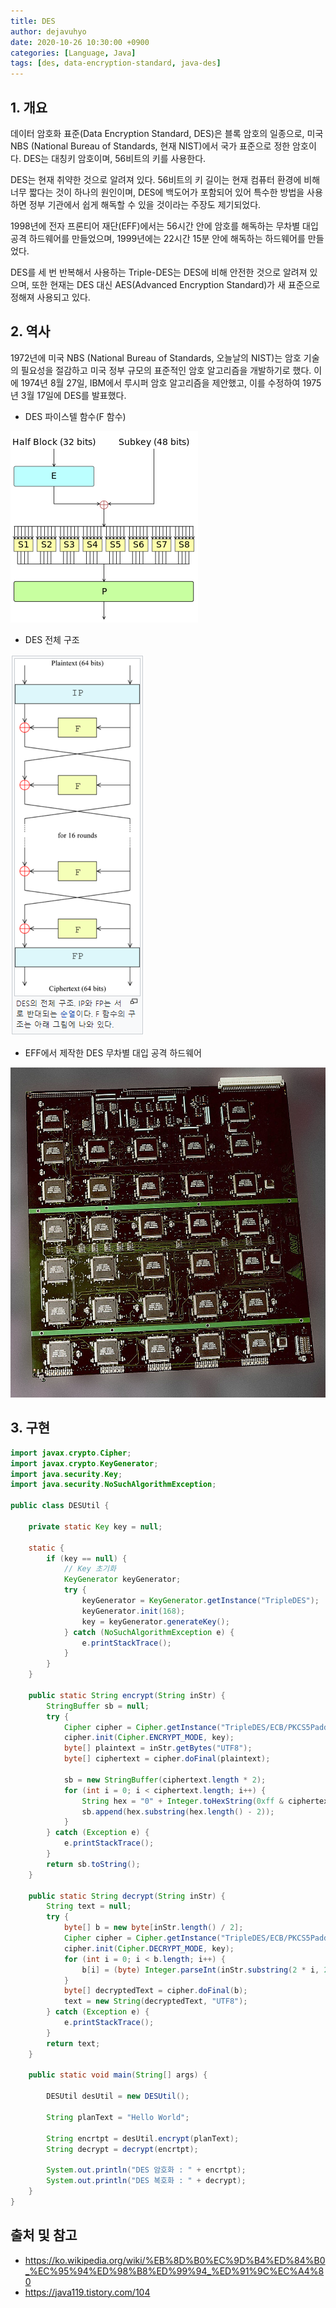 ```yaml
---
title: DES
author: dejavuhyo
date: 2020-10-26 10:30:00 +0900
categories: [Language, Java]
tags: [des, data-encryption-standard, java-des]
---
```


## 1. 개요
데이터 암호화 표준(Data Encryption Standard, DES)은 블록 암호의 일종으로, 미국 NBS (National Bureau of Standards, 현재 NIST)에서 국가 표준으로 정한 암호이다. DES는 대칭키 암호이며, 56비트의 키를 사용한다.

DES는 현재 취약한 것으로 알려져 있다. 56비트의 키 길이는 현재 컴퓨터 환경에 비해 너무 짧다는 것이 하나의 원인이며, DES에 백도어가 포함되어 있어 특수한 방법을 사용하면 정부 기관에서 쉽게 해독할 수 있을 것이라는 주장도 제기되었다.

1998년에 전자 프론티어 재단(EFF)에서는 56시간 안에 암호를 해독하는 무차별 대입 공격 하드웨어를 만들었으며, 1999년에는 22시간 15분 안에 해독하는 하드웨어를 만들었다.

DES를 세 번 반복해서 사용하는 Triple-DES는 DES에 비해 안전한 것으로 알려져 있으며, 또한 현재는 DES 대신 AES(Advanced Encryption Standard)가 새 표준으로 정해져 사용되고 있다.

## 2. 역사
1972년에 미국 NBS (National Bureau of Standards, 오늘날의 NIST)는 암호 기술의 필요성을 절감하고 미국 정부 규모의 표준적인 암호 알고리즘을 개발하기로 했다. 이에 1974년 8월 27일, IBM에서 루시퍼 암호 알고리즘을 제안했고, 이를 수정하여 1975년 3월 17일에 DES를 발표했다.

* DES 파이스텔 함수(F 함수)

![img001](/assets/img/2020-10-26-des/img001.png)

* DES 전체 구조

![img002](/assets/img/2020-10-26-des/img002.png)

* EFF에서 제작한 DES 무차별 대입 공격 하드웨어

![img003](/assets/img/2020-10-26-des/img003.png)

## 3. 구현

```java
import javax.crypto.Cipher;
import javax.crypto.KeyGenerator;
import java.security.Key;
import java.security.NoSuchAlgorithmException;

public class DESUtil {

    private static Key key = null;

    static {
        if (key == null) {
            // Key 초기화
            KeyGenerator keyGenerator;
            try {
                keyGenerator = KeyGenerator.getInstance("TripleDES");
                keyGenerator.init(168);
                key = keyGenerator.generateKey();
            } catch (NoSuchAlgorithmException e) {
                e.printStackTrace();
            }
        }
    }

    public static String encrypt(String inStr) {
        StringBuffer sb = null;
        try {
            Cipher cipher = Cipher.getInstance("TripleDES/ECB/PKCS5Padding");
            cipher.init(Cipher.ENCRYPT_MODE, key);
            byte[] plaintext = inStr.getBytes("UTF8");
            byte[] ciphertext = cipher.doFinal(plaintext);

            sb = new StringBuffer(ciphertext.length * 2);
            for (int i = 0; i < ciphertext.length; i++) {
                String hex = "0" + Integer.toHexString(0xff & ciphertext[i]);
                sb.append(hex.substring(hex.length() - 2));
            }
        } catch (Exception e) {
            e.printStackTrace();
        }
        return sb.toString();
    }

    public static String decrypt(String inStr) {
        String text = null;
        try {
            byte[] b = new byte[inStr.length() / 2];
            Cipher cipher = Cipher.getInstance("TripleDES/ECB/PKCS5Padding");
            cipher.init(Cipher.DECRYPT_MODE, key);
            for (int i = 0; i < b.length; i++) {
                b[i] = (byte) Integer.parseInt(inStr.substring(2 * i, 2 * i + 2), 16);
            }
            byte[] decryptedText = cipher.doFinal(b);
            text = new String(decryptedText, "UTF8");
        } catch (Exception e) {
            e.printStackTrace();
        }
        return text;
    }

    public static void main(String[] args) {

        DESUtil desUtil = new DESUtil();

        String planText = "Hello World";

        String encrtpt = desUtil.encrypt(planText);
        String decrypt = decrypt(encrtpt);

        System.out.println("DES 암호화 : " + encrtpt);
        System.out.println("DES 복호화 : " + decrypt);
    }
}
```

## 출처 및 참고
* <https://ko.wikipedia.org/wiki/%EB%8D%B0%EC%9D%B4%ED%84%B0_%EC%95%94%ED%98%B8%ED%99%94_%ED%91%9C%EC%A4%80>
* <https://java119.tistory.com/104>
